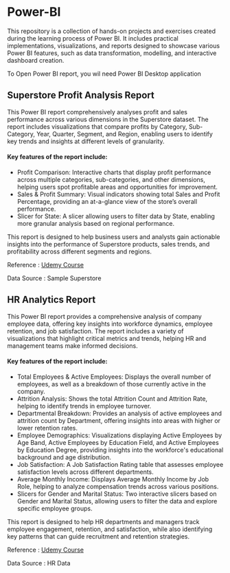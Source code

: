 # Power-BI
This repository is a collection of hands-on projects and exercises created during the learning process of Power BI. It includes practical implementations, visualizations, and reports designed to showcase various Power BI features, such as data transformation, modelling, and interactive dashboard creation.

To Open Power BI report, you wil need Power BI Desktop application

## Superstore Profit Analysis Report
This Power BI report comprehensively analyses profit and sales performance across various dimensions in the Superstore dataset. The report includes visualizations that compare profits by Category, Sub-Category, Year, Quarter, Segment, and Region, enabling users to identify key trends and insights at different levels of granularity.

#### Key features of the report include:
* Profit Comparison: Interactive charts that display profit performance across multiple categories, sub-categories, and other dimensions, helping users spot profitable areas and opportunities for improvement.
* Sales & Profit Summary: Visual indicators showing total Sales and Profit Percentage, providing an at-a-glance view of the store’s overall performance.
* Slicer for State: A slicer allowing users to filter data by State, enabling more granular analysis based on regional performance.

This report is designed to help business users and analysts gain actionable insights into the performance of Superstore products, sales trends, and profitability across different segments and regions.

Reference : [Udemy Course](https://www.udemy.com/share/10b75u3@D4rTExkF5eR6SwxFmGBuMNX8ik3JtJwMkHRDmFRia71Pqf70op1dChvXxyNyXEHhcQ==/)

Data Source : Sample Superstore


## HR Analytics Report
This Power BI report provides a comprehensive analysis of company employee data, offering key insights into workforce dynamics, employee retention, and job satisfaction. The report includes a variety of visualizations that highlight critical metrics and trends, helping HR and management teams make informed decisions.

#### Key features of the report include:

* Total Employees & Active Employees: Displays the overall number of employees, as well as a breakdown of those currently active in the company.
* Attrition Analysis: Shows the total Attrition Count and Attrition Rate, helping to identify trends in employee turnover.
* Departmental Breakdown: Provides an analysis of active employees and attrition count by Department, offering insights into areas with higher or lower retention rates.
* Employee Demographics: Visualizations displaying Active Employees by Age Band, Active Employees by Education Field, and Active Employees by Education Degree, providing insights into the workforce's educational background and age distribution.
* Job Satisfaction: A Job Satisfaction Rating table that assesses employee satisfaction levels across different departments.
* Average Monthly Income: Displays Average Monthly Income by Job Role, helping to analyze compensation trends across various positions.
* Slicers for Gender and Marital Status: Two interactive slicers based on Gender and Marital Status, allowing users to filter the data and explore specific employee groups.
  
This report is designed to help HR departments and managers track employee engagement, retention, and satisfaction, while also identifying key patterns that can guide recruitment and retention strategies.

Reference : [Udemy Course](https://www.udemy.com/share/10b75u3@D4rTExkF5eR6SwxFmGBuMNX8ik3JtJwMkHRDmFRia71Pqf70op1dChvXxyNyXEHhcQ==/)

Data Source : HR Data

